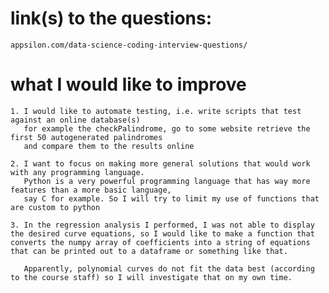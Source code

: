 # link(s) to the questions:
    appsilon.com/data-science-coding-interview-questions/

# what I would like to improve
    1. I would like to automate testing, i.e. write scripts that test against an online database(s)
       for example the checkPalindrome, go to some website retrieve the first 50 autogenerated palindromes
       and compare them to the results online

    2. I want to focus on making more general solutions that would work with any programming language.
       Python is a very powerful programming language that has way more features than a more basic language, 
       say C for example. So I will try to limit my use of functions that are custom to python
    
    3. In the regression analysis I performed, I was not able to display the desired curve equations, so I would like to make a function that converts the numpy array of coefficients into a string of equations that can be printed out to a dataframe or something like that.
    
       Apparently, polynomial curves do not fit the data best (according to the course staff) so I will investigate that on my own time. 
